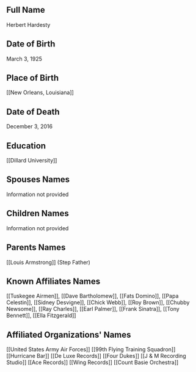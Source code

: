 ## Full Name
Herbert Hardesty

## Date of Birth
March 3, 1925

## Place of Birth
[[New Orleans, Louisiana]]

## Date of Death
December 3, 2016

## Education
[[Dillard University]]

## Spouses Names
Information not provided

## Children Names
Information not provided

## Parents Names
[[Louis Armstrong]] (Step Father)

## Known Affiliates Names
 [[Tuskegee Airmen]], [[Dave Bartholomew]], [[Fats Domino]], [[Papa Celestin]], [[Sidney Desvigne]], [[Chick Webb]], [[Roy Brown]], [[Chubby Newsome]], [[Ray Charles]], [[Earl Palmer]], [[Frank Sinatra]], [[Tony Bennett]], [[Ella Fitzgerald]]

## Affiliated Organizations' Names
 [[United States Army Air Forces]]
 [[99th Flying Training Squadron]]
 [[Hurricane Bar]]
[[De Luxe Records]]
[[Four Dukes]]
[[J & M Recording Studio]]
[[Ace Records]]
[[Wing Records]]
[[Count Basie Orchestra]]